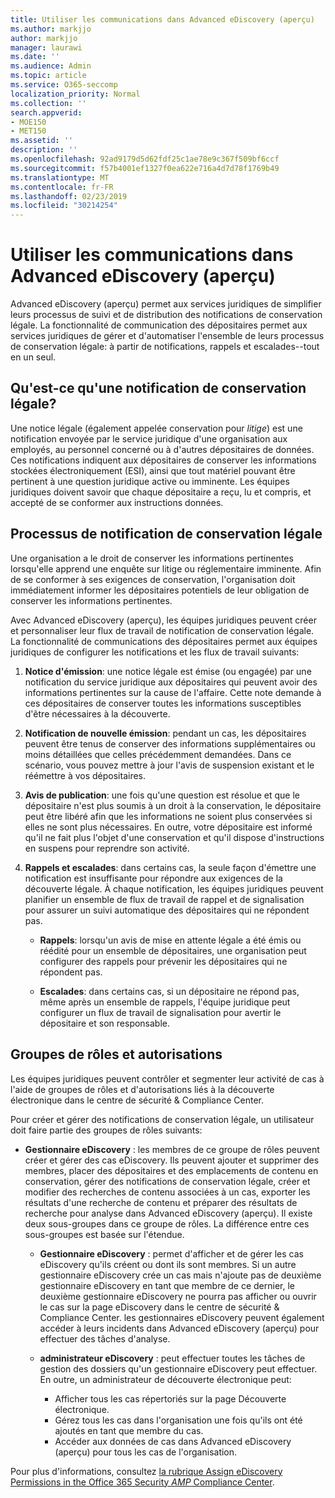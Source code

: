 ```yaml
---
title: Utiliser les communications dans Advanced eDiscovery (aperçu)
ms.author: markjjo
author: markjjo
manager: laurawi
ms.date: ''
ms.audience: Admin
ms.topic: article
ms.service: O365-seccomp
localization_priority: Normal
ms.collection: ''
search.appverid:
- MOE150
- MET150
ms.assetid: ''
description: ''
ms.openlocfilehash: 92ad9179d5d62fdf25c1ae78e9c367f509bf6ccf
ms.sourcegitcommit: f57b4001ef1327f0ea622e716a4d7d78f1769b49
ms.translationtype: MT
ms.contentlocale: fr-FR
ms.lasthandoff: 02/23/2019
ms.locfileid: "30214254"
---
```

# <a name="work-with-communications-in-advanced-ediscovery-preview"></a>Utiliser les communications dans Advanced eDiscovery (aperçu)

Advanced eDiscovery (aperçu) permet aux services juridiques de simplifier leurs processus de suivi et de distribution des notifications de conservation légale. La fonctionnalité de communication des dépositaires permet aux services juridiques de gérer et d'automatiser l'ensemble de leurs processus de conservation légale: à partir de notifications, rappels et escalades--tout en un seul.

## <a name="what-is-a-legal-hold-notification"></a>Qu'est-ce qu'une notification de conservation légale?

Une notice légale (également appelée conservation pour *litige*) est une notification envoyée par le service juridique d'une organisation aux employés, au personnel concerné ou à d'autres dépositaires de données. Ces notifications indiquent aux dépositaires de conserver les informations stockées électroniquement (ESI), ainsi que tout matériel pouvant être pertinent à une question juridique active ou imminente. Les équipes juridiques doivent savoir que chaque dépositaire a reçu, lu et compris, et accepté de se conformer aux instructions données.

## <a name="the-legal-hold-notification-process"></a>Processus de notification de conservation légale

Une organisation a le droit de conserver les informations pertinentes lorsqu'elle apprend une enquête sur litige ou réglementaire imminente. Afin de se conformer à ses exigences de conservation, l'organisation doit immédiatement informer les dépositaires potentiels de leur obligation de conserver les informations pertinentes. 

Avec Advanced eDiscovery (aperçu), les équipes juridiques peuvent créer et personnaliser leur flux de travail de notification de conservation légale. La fonctionnalité de communications des dépositaires permet aux équipes juridiques de configurer les notifications et les flux de travail suivants:

1. **Notice d'émission**: une notice légale est émise (ou engagée) par une notification du service juridique aux dépositaires qui peuvent avoir des informations pertinentes sur la cause de l'affaire. Cette note demande à ces dépositaires de conserver toutes les informations susceptibles d'être nécessaires à la découverte. 
   
2.  **Notification de nouvelle émission**: pendant un cas, les dépositaires peuvent être tenus de conserver des informations supplémentaires ou moins détaillées que celles précédemment demandées. Dans ce scénario, vous pouvez mettre à jour l'avis de suspension existant et le réémettre à vos dépositaires.

3.  **Avis de publication**: une fois qu'une question est résolue et que le dépositaire n'est plus soumis à un droit à la conservation, le dépositaire peut être libéré afin que les informations ne soient plus conservées si elles ne sont plus nécessaires. En outre, votre dépositaire est informé qu'il ne fait plus l'objet d'une conservation et qu'il dispose d'instructions en suspens pour reprendre son activité.

4. **Rappels et escalades**: dans certains cas, la seule façon d'émettre une notification est insuffisante pour répondre aux exigences de la découverte légale. À chaque notification, les équipes juridiques peuvent planifier un ensemble de flux de travail de rappel et de signalisation pour assurer un suivi automatique des dépositaires qui ne répondent pas.

    - **Rappels**: lorsqu'un avis de mise en attente légale a été émis ou réédité pour un ensemble de dépositaires, une organisation peut configurer des rappels pour prévenir les dépositaires qui ne répondent pas. 

    - **Escalades**: dans certains cas, si un dépositaire ne répond pas, même après un ensemble de rappels, l'équipe juridique peut configurer un flux de travail de signalisation pour avertir le dépositaire et son responsable.

## <a name="role-groups-and-permissions"></a>Groupes de rôles et autorisations 

Les équipes juridiques peuvent contrôler et segmenter leur activité de cas à l'aide de groupes de rôles et d'autorisations liés à la découverte électronique dans le centre de sécurité & Compliance Center. 

Pour créer et gérer des notifications de conservation légale, un utilisateur doit faire partie des groupes de rôles suivants:

- **Gestionnaire eDiscovery** : les membres de ce groupe de rôles peuvent créer et gérer des cas eDiscovery. Ils peuvent ajouter et supprimer des membres, placer des dépositaires et des emplacements de contenu en conservation, gérer des notifications de conservation légale, créer et modifier des recherches de contenu associées à un cas, exporter les résultats d'une recherche de contenu et préparer des résultats de recherche pour analyse dans Advanced eDiscovery (aperçu). Il existe deux sous-groupes dans ce groupe de rôles. La différence entre ces sous-groupes est basée sur l'étendue.

  - **Gestionnaire eDiscovery** : permet d'afficher et de gérer les cas eDiscovery qu'ils créent ou dont ils sont membres. Si un autre gestionnaire eDiscovery crée un cas mais n'ajoute pas de deuxième gestionnaire eDiscovery en tant que membre de ce dernier, le deuxième gestionnaire eDiscovery ne pourra pas afficher ou ouvrir le cas sur la page eDiscovery dans le centre de sécurité & Compliance Center. les gestionnaires eDiscovery peuvent également accéder à leurs incidents dans Advanced eDiscovery (aperçu) pour effectuer des tâches d'analyse.

  - **administrateur eDiscovery** : peut effectuer toutes les tâches de gestion des dossiers qu'un gestionnaire eDiscovery peut effectuer. En outre, un administrateur de découverte électronique peut:
    
    - Afficher tous les cas répertoriés sur la page Découverte électronique.
    - Gérez tous les cas dans l'organisation une fois qu'ils ont été ajoutés en tant que membre du cas.
    - Accéder aux données de cas dans Advanced eDiscovery (aperçu) pour tous les cas de l'organisation.

Pour plus d'informations, consultez [la rubrique Assign eDiscovery Permissions in the Office 365 Security _AMP_ Compliance Center](../assign-ediscovery-permissions.md).